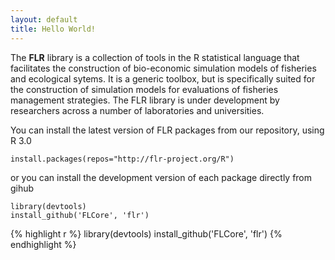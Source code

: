 ```yaml
---
layout: default
title: Hello World!
---
```


The **FLR** library is a collection of tools in the R statistical language that facilitates the construction of bio-economic simulation models of fisheries and ecological sytems. It is a generic toolbox, but is specifically suited for the construction of simulation models for evaluations of fisheries management strategies. The FLR library is under development by researchers across a number of laboratories and universities. 

You can install the latest version of FLR packages from our repository, using R 3.0

	install.packages(repos="http://flr-project.org/R")

or you can install the development version of each package directly from gihub

	library(devtools)
	install_github('FLCore', 'flr')

{% highlight r %}
library(devtools)
install_github('FLCore', 'flr')
{% endhighlight %}
